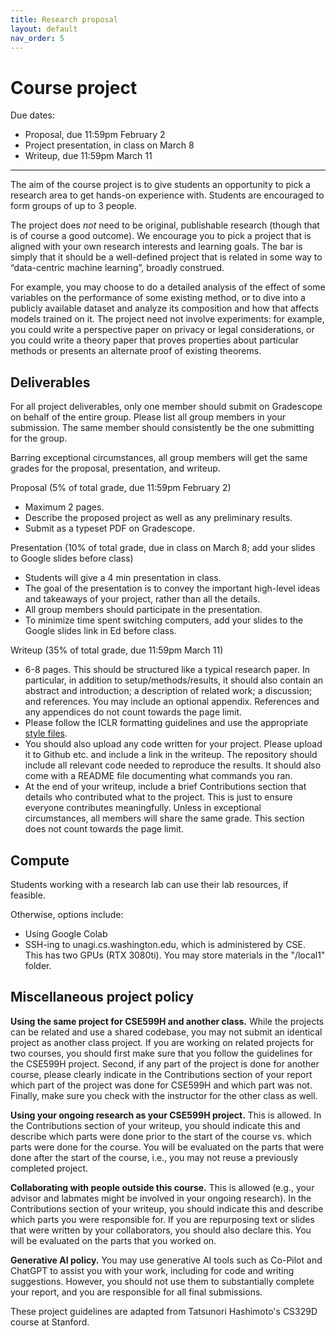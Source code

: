 ```yaml
---
title: Research proposal
layout: default
nav_order: 5
---
```


# Course project

Due dates:
- Proposal, due 11:59pm February 2
- Project presentation, in class on March 8
- Writeup, due 11:59pm March 11

* * *

The aim of the course project is to give students an opportunity to pick a research area to get hands-on experience with. Students are encouraged to form groups of up to 3 people.

The project does *not* need to be original, publishable research (though that is of course a good outcome). We encourage you to pick a project that is aligned with your own research interests and learning goals. The bar is simply that it should be a well-defined project that is related in some way to “data-centric machine learning”, broadly construed.

For example, you may choose to do a detailed analysis of the effect of some variables on the performance of some existing method, or to dive into a publicly available dataset and analyze its composition and how that affects models trained on it. The project need not involve experiments: for example, you could write a perspective paper on privacy or legal considerations, or you could write a theory paper that proves properties about particular methods or presents an alternate proof of existing theorems.


## Deliverables

For all project deliverables, only one member should submit on Gradescope on behalf of the entire group. Please list all group members in your submission. The same member should consistently be the one submitting for the group.

Barring exceptional circumstances, all group members will get the same grades for the proposal, presentation, and writeup.

Proposal (5% of total grade, due 11:59pm February 2)
- Maximum 2 pages.
- Describe the proposed project as well as any preliminary results.
- Submit as a typeset PDF on Gradescope.

Presentation (10% of total grade, due in class on March 8; add your slides to Google slides before class)
- Students will give a 4 min presentation in class.
- The goal of the presentation is to convey the important high-level ideas and takeaways of your project, rather than all the details.
- All group members should participate in the presentation.
- To minimize time spent switching computers, add your slides to the Google slides link in Ed before class.

Writeup (35% of total grade, due 11:59pm March 11)
- 6-8 pages. This should be structured like a typical research paper. In particular, in addition to setup/methods/results, it should also contain an abstract and introduction; a description of related work; a discussion; and references. You may include an optional appendix. References and any appendices do not count towards the page limit.
- Please follow the ICLR formatting guidelines and use the appropriate [style files](https://github.com/ICLR/Master-Template/raw/master/iclr2023.zip).
- You should also upload any code written for your project. Please upload it to Github etc. and include a link in the writeup. The repository should include all relevant code needed to reproduce the results. It should also come with a README file documenting what commands you ran.
- At the end of your writeup, include a brief Contributions section that details who contributed what to the project. This is just to ensure everyone contributes meaningfully. Unless in exceptional circumstances, all members will share the same grade. This section does not count towards the page limit.


## Compute

Students working with a research lab can use their lab resources, if feasible.

Otherwise, options include:
- Using Google Colab
- SSH-ing to unagi.cs.washington.edu, which is administered by CSE. This has two GPUs (RTX 3080ti). You may store materials in the "/local1" folder.



## Miscellaneous project policy

**Using the same project for CSE599H and another class.** While the projects can be related and use a shared codebase, you may not submit an identical project as another class project. If you are working on related projects for two courses, you should first make sure that you follow the guidelines for the CSE599H project. Second, if any part of the project is done for another course, please clearly indicate in the Contributions section of your report which part of the project was done for CSE599H and which part was not. Finally, make sure you check with the instructor for the other class as well.

**Using your ongoing research as your CSE599H project.** This is allowed. In the Contributions section of your writeup, you should indicate this and describe which parts were done prior to the start of the course vs. which parts were done for the course. You will be evaluated on the parts that were done after the start of the course, i.e., you may not reuse a previously completed project.

**Collaborating with people outside this course.** This is allowed (e.g., your advisor and labmates might be involved in your ongoing research). In the Contributions section of your writeup, you should indicate this and describe which parts you were responsible for. If you are repurposing text or slides that were written by your collaborators, you should also declare this. You will be evaluated on the parts that you worked on.

**Generative AI policy.** You may use generative AI tools such as Co-Pilot and ChatGPT to assist you with your work, including for code and writing suggestions. However, you should not use them to substantially complete your report, and you are responsible for all final submissions.


These project guidelines are adapted from Tatsunori Hashimoto's CS329D course at Stanford.
